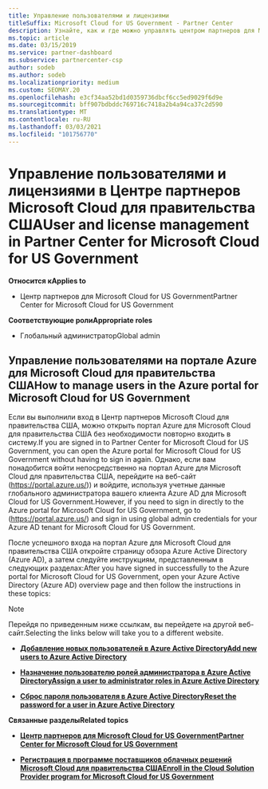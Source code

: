 ```yaml
---
title: Управление пользователями и лицензиями
titleSuffix: Microsoft Cloud for US Government - Partner Center
description: Узнайте, как и где можно управлять центром партнеров для Microsoft Cloud для партнеров США, клиентов и лицензий, а также для сброса паролей.
ms.topic: article
ms.date: 03/15/2019
ms.service: partner-dashboard
ms.subservice: partnercenter-csp
author: sodeb
ms.author: sodeb
ms.localizationpriority: medium
ms.custom: SEOMAY.20
ms.openlocfilehash: e3cf34aa52bd1d0359736dbcf6cc5ed9029f6d9e
ms.sourcegitcommit: bff907bdbddc769716c7418a2b4a94ca37c2d590
ms.translationtype: MT
ms.contentlocale: ru-RU
ms.lasthandoff: 03/03/2021
ms.locfileid: "101756770"
---
```

# <a name="user-and-license-management-in-partner-center-for-microsoft-cloud-for-us-government"></a><span data-ttu-id="da9c7-103">Управление пользователями и лицензиями в Центре партнеров Microsoft Cloud для правительства США</span><span class="sxs-lookup"><span data-stu-id="da9c7-103">User and license management in Partner Center for Microsoft Cloud for US Government</span></span>

<span data-ttu-id="da9c7-104">**Относится к**</span><span class="sxs-lookup"><span data-stu-id="da9c7-104">**Applies to**</span></span>

- <span data-ttu-id="da9c7-105">Центр партнеров для Microsoft Cloud for US Government</span><span class="sxs-lookup"><span data-stu-id="da9c7-105">Partner Center for Microsoft Cloud for US Government</span></span>

<span data-ttu-id="da9c7-106">**Соответствующие роли**</span><span class="sxs-lookup"><span data-stu-id="da9c7-106">**Appropriate roles**</span></span>

- <span data-ttu-id="da9c7-107">Глобальный администратор</span><span class="sxs-lookup"><span data-stu-id="da9c7-107">Global admin</span></span>

## <a name="how-to-manage-users-in-the-azure-portal-for-microsoft-cloud-for-us-government"></a><span data-ttu-id="da9c7-108">Управление пользователями на портале Azure для Microsoft Cloud для правительства США</span><span class="sxs-lookup"><span data-stu-id="da9c7-108">How to manage users in the Azure portal for Microsoft Cloud for US Government</span></span>

<span data-ttu-id="da9c7-109">Если вы выполнили вход в Центр партнеров Microsoft Cloud для правительства США, можно открыть портал Azure для Microsoft Cloud для правительства США без необходимости повторно входить в систему.</span><span class="sxs-lookup"><span data-stu-id="da9c7-109">If you are signed in to Partner Center for Microsoft Cloud for US Government, you can open the Azure portal for Microsoft Cloud for US Government without having to sign in again.</span></span> <span data-ttu-id="da9c7-110">Однако, если вам понадобится войти непосредственно на портал Azure для Microsoft Cloud для правительства США, перейдите на веб-сайт (https://portal.azure.us/)) и войдите, используя учетные данные глобального администратора вашего клиента Azure AD для Microsoft Cloud for US Government.</span><span class="sxs-lookup"><span data-stu-id="da9c7-110">However, if you need to sign in directly to the Azure portal for Microsoft Cloud for US Government, go to (https://portal.azure.us/) and sign in using global admin credentials for your Azure AD tenant for Microsoft Cloud for US Government.</span></span>

<span data-ttu-id="da9c7-111">После успешного входа на портал Azure для Microsoft Cloud для правительства США откройте страницу обзора Azure Active Directory (Azure AD), а затем следуйте инструкциям, представленным в следующих разделах:</span><span class="sxs-lookup"><span data-stu-id="da9c7-111">After you have signed in successfully to the Azure portal for Microsoft Cloud for US Government, open your Azure Active Directory (Azure AD) overview page and then follow the instructions in these topics:</span></span>

> [!NOTE]  
> <span data-ttu-id="da9c7-112">Перейдя по приведенным ниже ссылкам, вы перейдете на другой веб-сайт.</span><span class="sxs-lookup"><span data-stu-id="da9c7-112">Selecting the links below will take you to a different website.</span></span> 

-  [<span data-ttu-id="da9c7-113">**Добавление новых пользователей в Azure Active Directory**</span><span class="sxs-lookup"><span data-stu-id="da9c7-113">**Add new users to Azure Active Directory**</span></span>](/azure/active-directory/active-directory-users-create-azure-portal)

-  [<span data-ttu-id="da9c7-114">**Назначение пользователю ролей администратора в Azure Active Directory**</span><span class="sxs-lookup"><span data-stu-id="da9c7-114">**Assign a user to administrator roles in Azure Active Directory**</span></span>](/azure/active-directory/active-directory-users-assign-role-azure-portal)

-  [<span data-ttu-id="da9c7-115">**Сброс пароля пользователя в Azure Active Directory**</span><span class="sxs-lookup"><span data-stu-id="da9c7-115">**Reset the password for a user in Azure Active Directory**</span></span>](/azure/active-directory/active-directory-users-reset-password-azure-portal)

<span data-ttu-id="da9c7-116">**Связанные разделы**</span><span class="sxs-lookup"><span data-stu-id="da9c7-116">**Related topics**</span></span>

-  [<span data-ttu-id="da9c7-117">**Центр партнеров для Microsoft Cloud for US Government**</span><span class="sxs-lookup"><span data-stu-id="da9c7-117">**Partner Center for Microsoft Cloud for US Government**</span></span>](partner-center-for-microsoft-us-govt-cloud.md)

-  [<span data-ttu-id="da9c7-118">**Регистрация в программе поставщиков облачных решений Microsoft Cloud для правительства США**</span><span class="sxs-lookup"><span data-stu-id="da9c7-118">**Enroll in the Cloud Solution Provider program for Microsoft Cloud for US Government**</span></span>](enroll-in-csp-for-microsoft-us-govt-cloud.md)